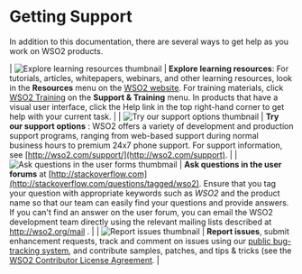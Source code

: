 # Getting Support

In addition to this documentation, there are several ways to get help as
you work on WSO2 products.

| ![Explore learning resources thumbnail](assets/img/connectors/explore-learning-resources-thumbnail.png)  | **Explore learning resources**: For tutorials, articles, whitepapers, webinars, and other learning resources, look in the **Resources** menu on the [WSO2 website](http://www.wso2.com). For training materials, click [WSO2 Training](http://wso2.com/training/) on the **Support & Training** menu. In products that have a visual user interface, click the Help link in the top right-hand corner to get help with your current task.                      |
| ![Try our support options thumbnail](assets/img/connectors/try-our-support-options-thumbmail.png)  | **Try our support options** : WSO2 offers a variety of development and production support programs, ranging from web-based support during normal business hours to premium 24x7 phone support. For support information, see [http://wso2.com/support/](http://wso2.com/support).                                                                                                                                                                             |
| ![Ask questions in the user forms thumbmail](assets/img/connectors/ask-questions-in-the-user-forums.png)  | **Ask questions in the user forums** at [http://stackoverflow.com](http://stackoverflow.com/questions/tagged/wso2). Ensure that you tag your question with appropriate keywords such as *WSO2* and the product name so that our team can easily find your questions and provide answers. If you can't find an answer on the user forum, you can email the WSO2 development team directly using the relevant mailing lists described at <http://wso2.org/mail> . |
| ![Report issues thumbnail](assets/img/connectors/report-issues-thumbnail.png)  | **Report issues**, submit enhancement requests, track and comment on issues using our [public bug-tracking system](https://wso2.org/jira/secure/Dashboard.jspa), and contribute samples, patches, and tips & tricks (see the [WSO2 Contributor License Agreement](http://wso2.com/files/wso2-cla.pdf).                                                                                                                                                       |
